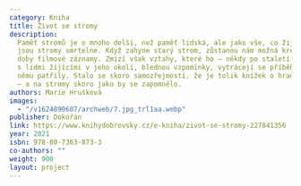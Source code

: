 ```yaml
---
category: Kniha
title: Život se stromy
description:
  Paměť stromů je o mnoho delší, než paměť lidská, ale jako vše, co žije,
  jsou stromy smrtelné. Když zahyne starý strom, zůstanou nám možná kresby, z novější
  doby filmové záznamy. Zmizí však vztahy, které ho – někdy po staletí – spojovaly
  s lidmi žijícími v jeho okolí, blednou vzpomínky, vytrácejí se příběhy, které k
  němu patřily. Stalo se skoro samozřejmostí, že je tolik knížek o hradech a zámcích
  – a na stromy skoro jako by se zapomnělo.
authors: Marie Hrušková
images:
  - "/v1624890607/archweb/7.jpg_trl1aa.webp"
publisher: Dokořán
link: https://www.knihydobrovsky.cz/e-kniha/zivot-se-stromy-227841356
year: 2021
isbn: 978-80-7363-873-3
co-authors: ""
weight: 900
layout: project
---
```


